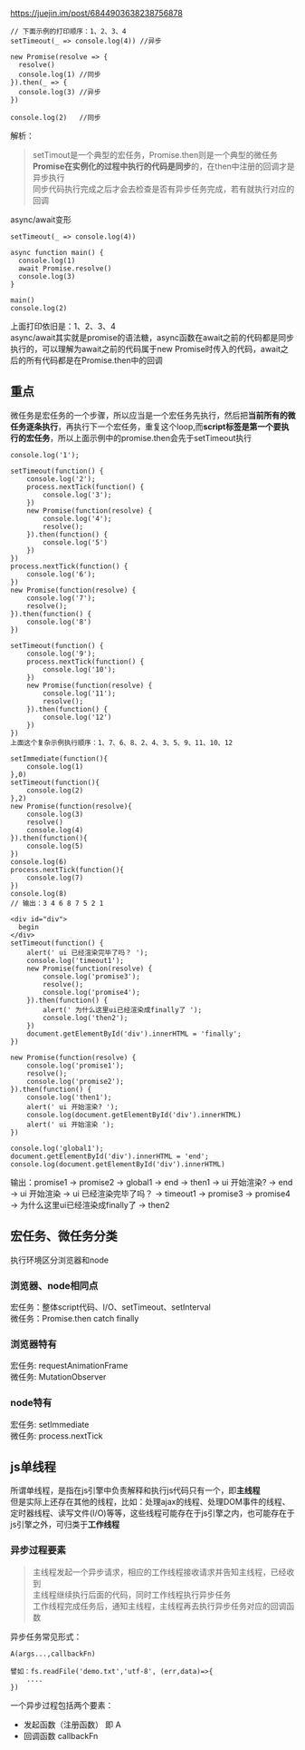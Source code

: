 https://juejin.im/post/6844903638238756878
````
// 下面示例的打印顺序：1、2、3、4
setTimeout(_ => console.log(4)) //异步

new Promise(resolve => {
  resolve()
  console.log(1) //同步
}).then(_ => {
  console.log(3) //异步
})

console.log(2)   //同步
````
解析：
> setTimout是一个典型的宏任务，Promise.then则是一个典型的微任务  
**Promise在实例化的过程中执行的代码是同步**的，在then中注册的回调才是异步执行  
同步代码执行完成之后才会去检查是否有异步任务完成，若有就执行对应的回调  

async/await变形
````
setTimeout(_ => console.log(4))

async function main() {
  console.log(1)
  await Promise.resolve()
  console.log(3)
}

main()
console.log(2)
````
上面打印依旧是：1、2、3、4  
async/await其实就是promise的语法糖，async函数在await之前的代码都是同步执行的，可以理解为await之前的代码属于new Promise时传入的代码，await之后的所有代码都是在Promise.then中的回调
## 重点
微任务是宏任务的一个步骤，所以应当是一个宏任务先执行，然后把**当前所有的微任务逐条执行**，再执行下一个宏任务，重复这个loop,而**script标签是第一个要执行的宏任务**，所以上面示例中的promise.then会先于setTimeout执行
````
console.log('1');

setTimeout(function() {
    console.log('2');
    process.nextTick(function() {
        console.log('3');
    })
    new Promise(function(resolve) {
        console.log('4');
        resolve();
    }).then(function() {
        console.log('5')
    })
})
process.nextTick(function() {
    console.log('6');
})
new Promise(function(resolve) {
    console.log('7');
    resolve();
}).then(function() {
    console.log('8')
})

setTimeout(function() {
    console.log('9');
    process.nextTick(function() {
        console.log('10');
    })
    new Promise(function(resolve) {
        console.log('11');
        resolve();
    }).then(function() {
        console.log('12')
    })
})
上面这个复杂示例执行顺序：1、7、6、8、2、4、3、5、9、11、10、12
````
````
setImmediate(function(){
    console.log(1)
},0)
setTimeout(function(){
    console.log(2)
},2)
new Promise(function(resolve){
    console.log(3)
    resolve()
    console.log(4)
}).then(function(){
    console.log(5)
})
console.log(6)
process.nextTick(function(){
    console.log(7)
})
console.log(8)
// 输出：3 4 6 8 7 5 2 1
````
````
<div id="div">
  begin
</div>
setTimeout(function() {
    alert(' ui 已经渲染完毕了吗？ ');
    console.log('timeout1');
    new Promise(function(resolve) {
        console.log('promise3');
        resolve();
        console.log('promise4');
    }).then(function() {
        alert(' 为什么这里ui已经渲染成finally了 ');
        console.log('then2');
    })
    document.getElementById('div').innerHTML = 'finally';
})

new Promise(function(resolve) {
    console.log('promise1');
    resolve();
    console.log('promise2');
}).then(function() {
    console.log('then1');
    alert(' ui 开始渲染? ');
    console.log(document.getElementById('div').innerHTML)
    alert(' ui 开始渲染 ');
})

console.log('global1');
document.getElementById('div').innerHTML = 'end';
console.log(document.getElementById('div').innerHTML)
````
输出：promise1 -> promise2 -> global1 -> end -> then1 -> ui 开始渲染? -> end -> ui 开始渲染 -> ui 已经渲染完毕了吗？ -> timeout1 -> promise3 -> promise4 -> 为什么这里ui已经渲染成finally了 -> then2
## 宏任务、微任务分类
执行环境区分浏览器和node
### 浏览器、node相同点
宏任务：整体script代码、I/O、setTimeout、setInterval  
微任务：Promise.then catch finally  
### 浏览器特有
宏任务: requestAnimationFrame  
微任务: MutationObserver
### node特有
宏任务: setImmediate  
微任务: process.nextTick
## js单线程
所谓单线程，是指在js引擎中负责解释和执行js代码只有一个，即**主线程**  
但是实际上还存在其他的线程，比如：处理ajax的线程、处理DOM事件的线程、定时器线程、读写文件(I/O)等等，这些线程可能存在于js引擎之内，也可能存在于js引擎之外，可归类于**工作线程**
### 异步过程要素
>主线程发起一个异步请求，相应的工作线程接收请求并告知主线程，已经收到  
主线程继续执行后面的代码，同时工作线程执行异步任务  
工作线程完成任务后，通知主线程，主线程再去执行异步任务对应的回调函数

异步任务常见形式：
````
A(args...,callbackFn)

譬如：fs.readFile('demo.txt','utf-8', (err,data)=>{
    ....
})
````
一个异步过程包括两个要素：
* 发起函数（注册函数） 即 A
* 回调函数 callbackFn
